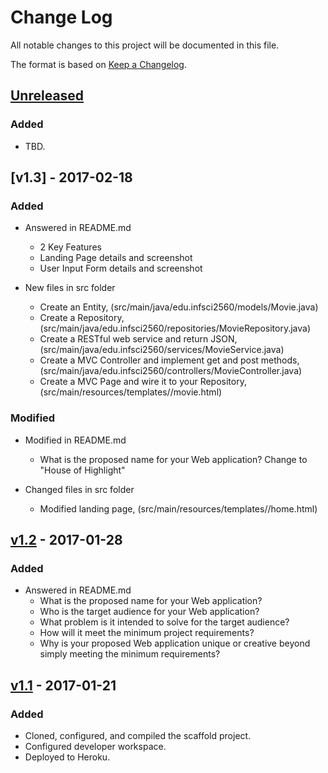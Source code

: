 # Change Log
All notable changes to this project will be documented in this file.

The format is based on [Keep a Changelog](http://keepachangelog.com/).

## [Unreleased]
### Added
- TBD.

## [v1.3] - 2017-02-18
### Added
- Answered in README.md
    - 2 Key Features
    - Landing Page details and screenshot
    - User Input Form details and screenshot

- New files in src folder
    - Create an Entity, (src/main/java/edu.infsci2560/models/Movie.java)
    - Create a Repository, (src/main/java/edu.infsci2560/repositories/MovieRepository.java)
    - Create a RESTful web service and return JSON, (src/main/java/edu.infsci2560/services/MovieService.java)
    - Create a MVC Controller and implement get and post methods, (src/main/java/edu.infsci2560/controllers/MovieController.java)
    - Create a MVC Page and wire it to your Repository, (src/main/resources/templates//movie.html)

### Modified
- Modified in README.md
    - What is the proposed name for your Web application?
        Change to "House of Highlight"

- Changed files in src folder
    - Modified landing page, (src/main/resources/templates//home.html)      
    

## [v1.2] - 2017-01-28
### Added
- Answered in README.md
    - What is the proposed name for your Web application?
    - Who is the target audience for your Web application?
    - What problem is it intended to solve for the target audience?
    - How will it meet the minimum project requirements?
    - Why is your proposed Web application unique or creative beyond simply meeting the minimum requirements?

## [v1.1] - 2017-01-21
### Added
- Cloned, configured, and compiled the scaffold project.
- Configured developer workspace.
- Deployed to Heroku.

[Unreleased]: https://github.com/infsci2560sp17/full-stack-web-yas42/compare/v1.2...HEAD
[v1.2]: https://github.com/infsci2560sp17/full-stack-web-yas42/compare/v1.1...v1.2
[v1.1]: https://github.com/infsci2560sp17/full-stack-web-yas42/compare/...v1.1